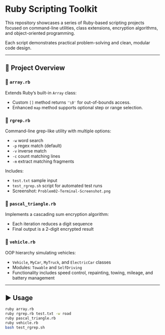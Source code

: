 # Ruby Scripting Toolkit

This repository showcases a series of Ruby-based scripting projects focused on command-line utilities, class extensions, encryption algorithms, and object-oriented programming.

Each script demonstrates practical problem-solving and clean, modular code design.

---

## 📂 Project Overview

### 🔧 `array.rb`
Extends Ruby’s built-in `Array` class:
- Custom `[]` method returns `'\0'` for out-of-bounds access.
- Enhanced `map` method supports optional step or range selection.

### 🧪 `rgrep.rb`
Command-line grep-like utility with multiple options:
- `-w` word search
- `-p` regex match (default)
- `-v` inverse match
- `-c` count matching lines
- `-m` extract matching fragments

Includes:
- `test.txt` sample input  
- `test_rgrep.sh` script for automated test runs  
- Screenshot: `Problem02-Terminal-Screenshot.png`

### 🔢 `pascal_triangle.rb`
Implements a cascading sum encryption algorithm:
- Each iteration reduces a digit sequence
- Final output is a 2-digit encrypted result

### 🚙 `vehicle.rb`
OOP hierarchy simulating vehicles:
- `Vehicle`, `MyCar`, `MyTruck`, and `ElectricCar` classes
- Modules: `Towable` and `SelfDriving`
- Functionality includes speed control, repainting, towing, mileage, and battery management

---

## ▶️ Usage

```bash
ruby array.rb
ruby rgrep.rb test.txt -w road
ruby pascal_triangle.rb
ruby vehicle.rb
bash test_rgrep.sh
